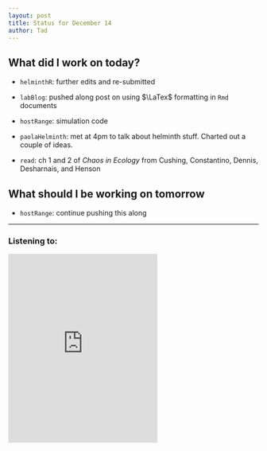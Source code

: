 ```yaml
---
layout: post
title: Status for December 14
author: Tad
---
```



## What did I work on today?

* `helminthR`:  further edits and re-submitted

* `labBlog`: pushed along post on using $\LaTex$ formatting in `Rmd` documents

* `hostRange`: simulation code

* `paolaHelminth`: met at 4pm to talk about helminth stuff. Charted out a couple of ideas.

* `read`: ch 1 and 2 of _Chaos in Ecology_ from Cushing, Constantino, Dennis, Desharnais, and Henson


## What should I be working on tomorrow

* `hostRange`: continue pushing this along




---

### Listening to:
<iframe src="https://embed.spotify.com/?uri=spotify:track:4EhfJQmV1o1UwbOXPJhbi5" width="300" height="380" frameborder="0" allowtransparency="true"></iframe>
 <i class='fa fa-code' style='color:pink'> </i>
